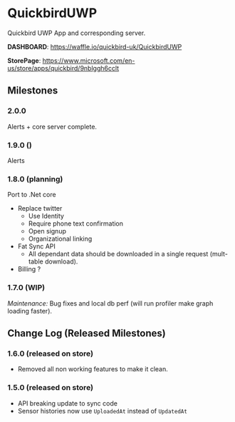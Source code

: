 # QuickbirdUWP

Quickbird UWP App and corresponding server.


__DASHBOARD__: https://waffle.io/quickbird-uk/QuickbirdUWP


__StorePage__: https://www.microsoft.com/en-us/store/apps/quickbird/9nblggh6cclt

## Milestones

### 2.0.0

Alerts + core server complete.

### 1.9.0 ()

Alerts

### 1.8.0 (planning)

Port to .Net core

* Replace twitter
    * Use Identity
    * Require phone text confirmation
    * Open signup
    * Organizational linking
* Fat Sync API
    * All dependant data should be downloaded in a single request (mult-table download). 
* Billing ?

### 1.7.0 (WIP)

_Maintenance:_ Bug fixes and local db perf (will run profiler make graph loading faster).


## Change Log (Released Milestones)

### 1.6.0 (released on store)

* Removed all non working features to make it clean.

### 1.5.0 (released on store)

* API breaking update to sync code
* Sensor histories now use `UploadedAt` instead of `UpdatedAt`
